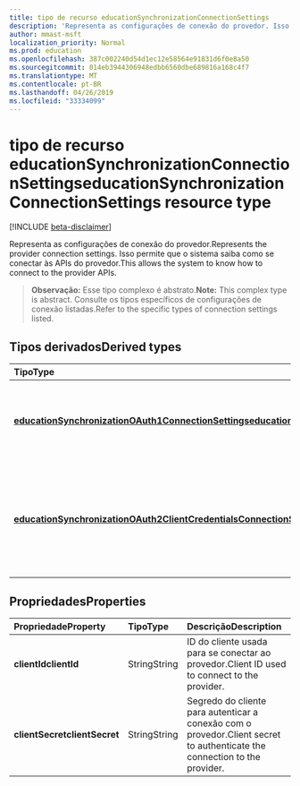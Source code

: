 ```yaml
---
title: tipo de recurso educationSynchronizationConnectionSettings
description: 'Representa as configurações de conexão do provedor. Isso permite que o sistema saiba como se conectar às APIs do provedor. '
author: mmast-msft
localization_priority: Normal
ms.prod: education
ms.openlocfilehash: 387c002240d54d1ec12e58564e91831d6f0e8a50
ms.sourcegitcommit: 014eb3944306948edbb6560dbe689816a168c4f7
ms.translationtype: MT
ms.contentlocale: pt-BR
ms.lasthandoff: 04/26/2019
ms.locfileid: "33334099"
---
```

# <a name="educationsynchronizationconnectionsettings-resource-type"></a><span data-ttu-id="22f9f-104">tipo de recurso educationSynchronizationConnectionSettings</span><span class="sxs-lookup"><span data-stu-id="22f9f-104">educationSynchronizationConnectionSettings resource type</span></span>

[!INCLUDE [beta-disclaimer](../../includes/beta-disclaimer.md)]

<span data-ttu-id="22f9f-105">Representa as configurações de conexão do provedor.</span><span class="sxs-lookup"><span data-stu-id="22f9f-105">Represents the provider connection settings.</span></span> <span data-ttu-id="22f9f-106">Isso permite que o sistema saiba como se conectar às APIs do provedor.</span><span class="sxs-lookup"><span data-stu-id="22f9f-106">This allows the system to know how to connect to the provider APIs.</span></span> 

> <span data-ttu-id="22f9f-107">**Observação:** Esse tipo complexo é abstrato.</span><span class="sxs-lookup"><span data-stu-id="22f9f-107">**Note:** This complex type is abstract.</span></span> <span data-ttu-id="22f9f-108">Consulte os tipos específicos de configurações de conexão listadas.</span><span class="sxs-lookup"><span data-stu-id="22f9f-108">Refer to the specific types of connection settings listed.</span></span>

## <a name="derived-types"></a><span data-ttu-id="22f9f-109">Tipos derivados</span><span class="sxs-lookup"><span data-stu-id="22f9f-109">Derived types</span></span>
| <span data-ttu-id="22f9f-110">Tipo</span><span class="sxs-lookup"><span data-stu-id="22f9f-110">Type</span></span> | <span data-ttu-id="22f9f-111">Descrição</span><span class="sxs-lookup"><span data-stu-id="22f9f-111">Description</span></span> | 
|:-|:-|
| [<span data-ttu-id="22f9f-112">**educationSynchronizationOAuth1ConnectionSettings**</span><span class="sxs-lookup"><span data-stu-id="22f9f-112">**educationSynchronizationOAuth1ConnectionSettings**</span></span>](educationsynchronizationoauth1connectionsettings.md) | <span data-ttu-id="22f9f-113">Use este tipo para fornecer configurações de conexão do OAuth1.</span><span class="sxs-lookup"><span data-stu-id="22f9f-113">Use this type to provide OAuth1 connection settings.</span></span> |
| [<span data-ttu-id="22f9f-114">**educationSynchronizationOAuth2ClientCredentialsConnectionSettings**</span><span class="sxs-lookup"><span data-stu-id="22f9f-114">**educationSynchronizationOAuth2ClientCredentialsConnectionSettings**</span></span>](educationsynchronizationoauth2clientcredentialsconnectionsettings.md) | <span data-ttu-id="22f9f-115">Use este tipo para fornecer as configurações de conexão de credenciais de cliente do OAuth2.</span><span class="sxs-lookup"><span data-stu-id="22f9f-115">Use this type to provide OAuth2 Client Credentials Grant connection settings.</span></span> |

## <a name="properties"></a><span data-ttu-id="22f9f-116">Propriedades</span><span class="sxs-lookup"><span data-stu-id="22f9f-116">Properties</span></span>

| <span data-ttu-id="22f9f-117">Propriedade</span><span class="sxs-lookup"><span data-stu-id="22f9f-117">Property</span></span> | <span data-ttu-id="22f9f-118">Tipo</span><span class="sxs-lookup"><span data-stu-id="22f9f-118">Type</span></span> | <span data-ttu-id="22f9f-119">Descrição</span><span class="sxs-lookup"><span data-stu-id="22f9f-119">Description</span></span> |
|:-|:-|:-|
| <span data-ttu-id="22f9f-120">**clientId**</span><span class="sxs-lookup"><span data-stu-id="22f9f-120">**clientId**</span></span> | <span data-ttu-id="22f9f-121">String</span><span class="sxs-lookup"><span data-stu-id="22f9f-121">String</span></span> |  <span data-ttu-id="22f9f-122">ID do cliente usada para se conectar ao provedor.</span><span class="sxs-lookup"><span data-stu-id="22f9f-122">Client ID used to connect to the provider.</span></span> |
| <span data-ttu-id="22f9f-123">**clientSecret**</span><span class="sxs-lookup"><span data-stu-id="22f9f-123">**clientSecret**</span></span> | <span data-ttu-id="22f9f-124">String</span><span class="sxs-lookup"><span data-stu-id="22f9f-124">String</span></span> |  <span data-ttu-id="22f9f-125">Segredo do cliente para autenticar a conexão com o provedor.</span><span class="sxs-lookup"><span data-stu-id="22f9f-125">Client secret to authenticate the connection to the provider.</span></span> |
